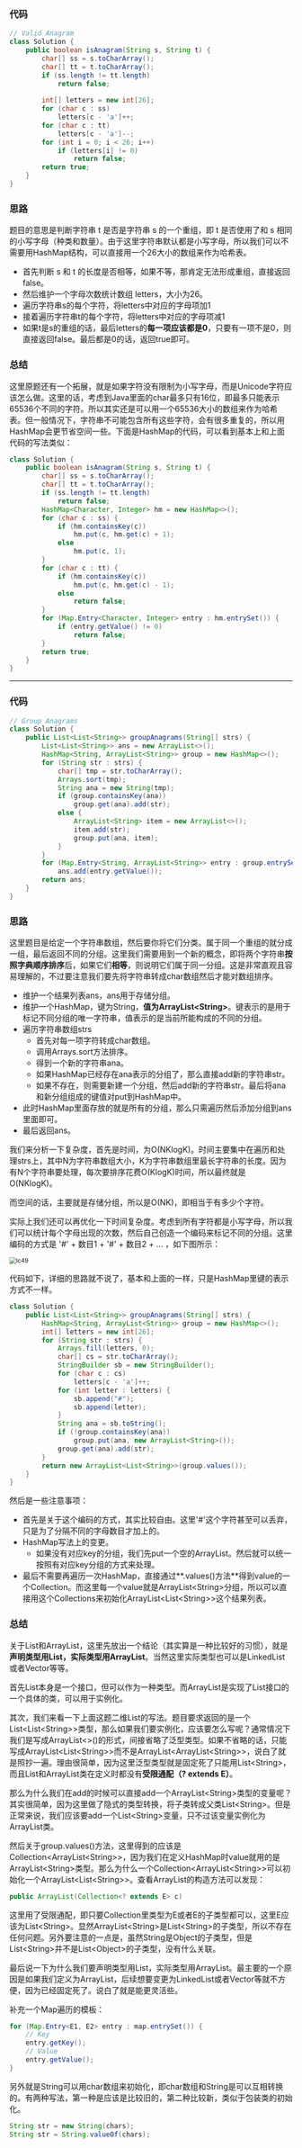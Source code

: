 ### 代码

``` java
// Valid Anagram
class Solution {
    public boolean isAnagram(String s, String t) {
        char[] ss = s.toCharArray();
        char[] tt = t.toCharArray();
        if (ss.length != tt.length)
            return false;
        
        int[] letters = new int[26];
        for (char c : ss)
            letters[c - 'a']++;
        for (char c : tt)
            letters[c - 'a']--;
        for (int i = 0; i < 26; i++)
            if (letters[i] != 0)
                return false;
        return true;
    }
}
```



### 思路

题目的意思是判断字符串 t 是否是字符串 s 的一个重组，即 t 是否使用了和 s 相同的小写字母（种类和数量）。由于这里字符串默认都是小写字母，所以我们可以不需要用HashMap结构，可以直接用一个26大小的数组来作为哈希表。

* 首先判断 s 和 t 的长度是否相等，如果不等，那肯定无法形成重组，直接返回 false。
* 然后维护一个字母次数统计数组 letters，大小为26。
* 遍历字符串s的每个字符，将letters中对应的字母项加1
* 接着遍历字符串t的每个字符，将letters中对应的字母项减1
* 如果t是s的重组的话，最后letters的**每一项应该都是0**，只要有一项不是0，则直接返回false。最后都是0的话，返回true即可。



### 总结

这里原题还有一个拓展，就是如果字符没有限制为小写字母，而是Unicode字符应该怎么做。这里的话，考虑到Java里面的char最多只有16位，即最多只能表示65536个不同的字符。所以其实还是可以用一个65536大小的数组来作为哈希表。但一般情况下，字符串不可能包含所有这些字符，会有很多重复的，所以用HashMap会更节省空间一些。下面是HashMap的代码，可以看到基本上和上面代码的写法类似：

``` java
class Solution {
    public boolean isAnagram(String s, String t) {
        char[] ss = s.toCharArray();
        char[] tt = t.toCharArray();
        if (ss.length != tt.length)
            return false;
        HashMap<Character, Integer> hm = new HashMap<>();
        for (char c : ss) {
            if (hm.containsKey(c))
                hm.put(c, hm.get(c) + 1);
            else
                hm.put(c, 1);
        }
        for (char c : tt) {
            if (hm.containsKey(c))
                hm.put(c, hm.get(c) - 1);
            else
                return false;
        }
        for (Map.Entry<Character, Integer> entry : hm.entrySet()) {
            if (entry.getValue() != 0)
                return false;
        }
        return true;
    }
}
```



<hr>

### 代码

``` java
// Group Anagrams
class Solution {
    public List<List<String>> groupAnagrams(String[] strs) {
        List<List<String>> ans = new ArrayList<>();
        HashMap<String, ArrayList<String>> group = new HashMap<>();
        for (String str : strs) {
            char[] tmp = str.toCharArray();
            Arrays.sort(tmp);
            String ana = new String(tmp);
            if (group.containsKey(ana))
                group.get(ana).add(str);
            else {
                ArrayList<String> item = new ArrayList<>();
                item.add(str);
                group.put(ana, item);
            }
        }
        for (Map.Entry<String, ArrayList<String>> entry : group.entrySet())
            ans.add(entry.getValue());
        return ans;
    }
}
```



### 思路

这里题目是给定一个字符串数组，然后要你将它们分类。属于同一个重组的就分成一组，最后返回不同的分组。这里我们需要用到一个新的概念，即将两个字符串**按照字典顺序排序**后，如果它们**相等**，则说明它们属于同一分组。这是非常直观且容易理解的，不过要注意我们要先将字符串转成char数组然后才能对数组排序。

* 维护一个结果列表ans，ans用于存储分组。
* 维护一个HashMap，键为String，**值为ArrayList\<String\>**。键表示的是用于标记不同分组的唯一字符串，值表示的是当前所能构成的不同的分组。
* 遍历字符串数组strs
  * 首先对每一项字符转成char数组。
  * 调用Arrays.sort方法排序。
  * 得到一个新的字符串ana。
  * 如果HashMap已经存在ana表示的分组了，那么直接add新的字符串str。
  * 如果不存在，则需要新建一个分组，然后add新的字符串str。最后将ana和新分组组成的键值对put到HashMap中。
* 此时HashMap里面存放的就是所有的分组，那么只需遍历然后添加分组到ans里面即可。
* 最后返回ans。

我们来分析一下复杂度，首先是时间，为O(NKlogK)。时间主要集中在遍历和处理strs上，其中N为字符串数组大小，K为字符串数组里最长字符串的长度。因为有N个字符串要处理，每次要排序花费O(KlogK)时间，所以最终就是O(NKlogK)。

而空间的话，主要就是存储分组，所以是O(NK)，即相当于有多少个字符。

实际上我们还可以再优化一下时间复杂度。考虑到所有字符都是小写字母，所以我们可以统计每个字母出现的次数，然后自己创造一个编码来标记不同的分组。这里编码的方式是 '#' + 数目1  + '#' + 数目2 + ... ，如下图所示：

<img src="https://leetcode.com/problems/group-anagrams/Figures/49_groupanagrams2.png" alt="lc49" style="zoom: 75%;" />

代码如下，详细的思路就不说了，基本和上面的一样，只是HashMap里键的表示方式不一样。

``` java
class Solution {
    public List<List<String>> groupAnagrams(String[] strs) {
        HashMap<String, ArrayList<String>> group = new HashMap<>();
        int[] letters = new int[26];
        for (String str : strs) {
            Arrays.fill(letters, 0);
            char[] cs = str.toCharArray();
            StringBuilder sb = new StringBuilder();
            for (char c : cs)
                letters[c - 'a']++;
            for (int letter : letters) {
                sb.append("#");
                sb.append(letter);
            }
            String ana = sb.toString();
            if (!group.containsKey(ana))
                group.put(ana, new ArrayList<String>());
            group.get(ana).add(str);
        }
        return new ArrayList<List<String>>(group.values());
    }
}
```

然后是一些注意事项：

* 首先是关于这个编码的方式，其实比较自由。这里'#'这个字符甚至可以丢弃，只是为了分隔不同的字母数目才加上的。
* HashMap写法上的变更。
  * 如果没有对应key的分组，我们先put一个空的ArrayList。然后就可以统一按照有对应key分组的方式来处理。
* 最后不需要再遍历一次HashMap，直接通过**.values()方法**得到value的一个Collection。而这里每一个value就是ArrayList\<String\>分组，所以可以直接用这个Collections来初始化ArrayList<List\<String\>>这个结果列表。



### 总结

关于List和ArrayList，这里先放出一个结论（其实算是一种比较好的习惯），就是**声明类型用List，实际类型用ArrayList**。当然这里实际类型也可以是LinkedList或者Vector等等。

首先List本身是一个接口，但可以作为一种类型。而ArrayList是实现了List接口的一个具体的类，可以用于实例化。

其次，我们来看一下上面这题二维List的写法。题目要求返回的是一个List<List\<String\>>类型，那么如果我们要实例化，应该要怎么写呢？通常情况下我们是写成ArrayList<>()的形式，间接省略了泛型类型。如果不省略的话，只能写成ArrayList<List\<String\>>而不是ArrayList<ArrayList\<String\>>，说白了就是照抄一遍。理由很简单，因为这里泛型类型就是固定死了只能用List\<String\>，而且List和ArrayList类在定义时都没有**受限通配（? extends E）**。

那么为什么我们在add的时候可以直接add一个ArrayList\<String\>类型的变量呢？其实很简单，因为这里做了隐式的类型转换，将子类转成父类List\<String\>。但是正常来说，我们应该要add一个List\<String\>变量，只不过该变量实例化为ArrayList类。

然后关于group.values()方法，这里得到的应该是Collection<ArrayList\<String\>>，因为我们在定义HashMap时value就用的是ArrayList\<String\>类型。那么为什么一个Collection<ArrayList\<String\>>可以初始化一个ArrayList<List\<String\>>。查看ArrayList的构造方法可以发现：

``` java
public ArrayList(Collection<? extends E> c)
```

这里用了受限通配，即只要Collection里类型为E或者E的子类型都可以，这里E应该为List\<String\>。显然ArrayList\<String\>是List\<String\>的子类型，所以不存在任何问题。另外要注意的一点是，虽然String是Object的子类型，但是List\<String\>并不是List\<Object\>的子类型，没有什么关联。

最后说一下为什么我们要声明类型用List，实际类型用ArrayList。最主要的一个原因是如果我们定义为ArrayList，后续想要变更为LinkedList或者Vector等就不方便，因为已经固定死了。说白了就是能更灵活些。

补充一个Map遍历的模板：

``` java
for (Map.Entry<E1, E2> entry : map.entrySet()) {
    // Key
    entry.getKey();
    // Value
    entry.getValue();
}
```

另外就是String可以用char数组来初始化，即char数组和String是可以互相转换的。有两种写法，第一种是应该是比较旧的，第二种比较新，类似于包装类的初始化。

``` java
String str = new String(chars);
String str = String.valueOf(chars);
```









